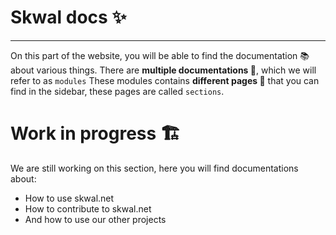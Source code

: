 <h1 centered>Skwal docs ✨</h1>

<hr breakbox>

On this part of the website, you will be able to find the documentation 📚 about various things.
There are **multiple documentations 📖**, which we will refer to as `modules`
These modules contains **different pages 📄** that you can find in the sidebar, these pages are called `sections`.

# Work in progress 🏗️


We are still working on this section, here you will find documentations about:

- How to use skwal.net
- How to contribute to skwal.net
- And how to use our other projects

